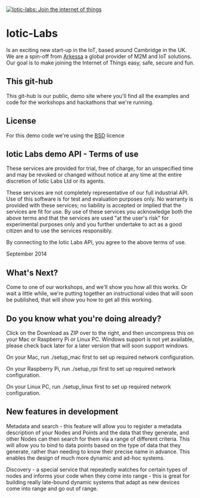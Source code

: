 <div background-color="black">
    <a href="http://iotic-labs.com"><img src="https://github.com/Iotic-Labs/demo/blob/master/iotic-labs_logo600Black.png" title="Iotic-labs: Join the internet of things"></a>
</div>

Iotic-Labs
=========
Is an exciting new start-up in the IoT, based around Cambridge in the UK.  
We are a spin-off from [Arkessa] a global provider of M2M and IoT 
solutions. Our goal is to make joining the Internet of Things easy, 
safe, secure and fun.


This git-hub
----
This git-hub is our public, demo site where you'll find all the examples 
and code for the workshops and hackathons that we're running.

License
----
For this demo code we're using the [BSD] licence 


Iotic Labs demo API - Terms of use
----

These services are provided for trial, free of charge, for an unspecified
time and may be revoked or changed without notice at any time at the entire
discretion of Iotic Labs Ltd or its agents.

These services are not completely representative of our full industrial API.
Use of this software is for test and evaluation purposes only. No warranty is
provided with these services; no liability is accepted or implied that the
services are fit for use. By use of these services you acknowledge both the
above terms and that the services are used "at the user's risk" for
experimental purposes only and you further undertake to act as a good
citizen and to use the services responsibly.

By connecting to the Iotic Labs API, you agree to the above terms of use.

September 2014


What's Next?
----

Come to one of our workshops, and we'll show you how all this works. Or wait a
little while, we're putting together an instructional video that will soon be
published, that will show you how to get all this working.


Do you know what you're doing already?
----

Click on the Download as ZIP over to the right, and then uncompress this on your
Mac or Raspberry Pi or Linux PC. Windows support is not yet available, please
check back later for a later version that will soon support windows.

On your Mac, run ./setup_mac first to set up required network configuration.

On your Raspberry Pi, run ./setup_rpi first to set up required network configuration.

On your Linux PC, run ./setup_linux first to set up required network configuration.


New features in development
----

Metadata and search - this feature will allow you to register a metadata description
of your Nodes and Points and the data that they generate, and other Nodes can then
search for them via a range of different criteria. This will allow you to bind
to data points based on the type of data that they generate, rather than needing
to know their precise name in advance. This enables the design of much more
dynamic and ad-hoc systems.


Discovery - a special service that repeatedly watches for certain types of nodes
and informs your code when they come into range - this is great for building
really late-bound dynamic systems that adapt as new devices come into range
and go out of range.



[Arkessa]:http://arkessa.com
[BSD]:https://en.wikipedia.org/wiki/BSD_licenses
